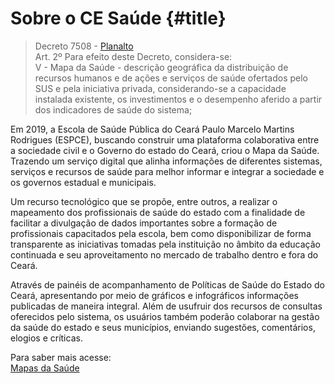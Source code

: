# Sobre o CE Saúde {#title}

> Decreto 7508 - 
[Planalto](http://www.planalto.gov.br/ccivil_03/_Ato2011-2014/2011/Decreto/D7508.htm) <br>
>Art. 2º Para efeito deste Decreto, considera-se: <br>
>V - Mapa da Saúde - descrição geográfica da distribuição de recursos humanos e de ações e serviços de saúde ofertados pelo SUS e pela iniciativa privada, considerando-se a capacidade instalada existente, os investimentos e o desempenho aferido a partir dos indicadores de saúde do sistema;

Em 2019, a Escola de Saúde Pública do Ceará Paulo Marcelo Martins Rodrigues (ESPCE), buscando construir uma plataforma colaborativa entre a sociedade civil e o Governo do estado do Ceará, criou o Mapa da Saúde. Trazendo um serviço digital que alinha informações de diferentes sistemas, serviços e recursos de saúde para melhor informar e integrar a sociedade e os governos estadual e municipais.

Um recurso tecnológico que se propõe, entre outros, a realizar o mapeamento dos profissionais de saúde do estado com a finalidade de facilitar a divulgação de dados importantes sobre a formação de profissionais capacitados pela escola, bem como disponibilizar de forma  transparente as iniciativas tomadas pela instituição no âmbito da educação continuada e seu aproveitamento no mercado de trabalho dentro e fora do Ceará.

Através de painéis de acompanhamento de Políticas de Saúde do Estado do Ceará, apresentando por meio de gráficos e infográficos informações publicadas de maneira integral. Além de usufruir dos recursos de consultas oferecidos pelo sistema, os usuários também poderão colaborar na gestão da saúde do estado e seus municípios, enviando sugestões, comentários, elogios e críticas.

Para saber mais acesse:  
[Mapas da Saúde](https://github.com/EscolaDeSaudePublica/MapaDaSaude)
